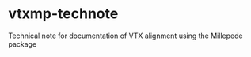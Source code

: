 vtxmp-technote
==============

Technical note for documentation of VTX alignment using the Millepede package
